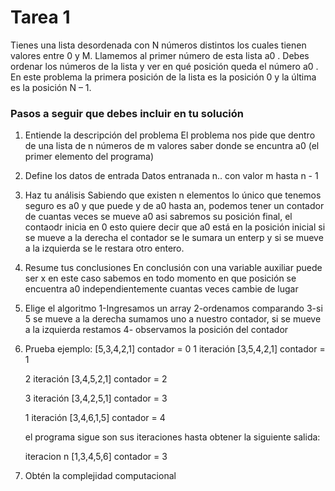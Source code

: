 # Tarea 1

Tienes una lista desordenada con N números distintos los cuales tienen valores entre 0 y M. Llamemos al primer número de esta lista a0 . Debes ordenar los números de la lista y ver en qué posición queda el número a0 . En este problema la primera posición de la lista es la posición 0 y la última es la posición N – 1.

### Pasos a seguir que debes incluir en tu solución

1. Entiende la descripción del problema
    El problema nos pide que dentro de una lista de n números de m valores saber donde se encuntra a0 (el primer elemento del programa)
2. Define los datos de entrada
    Datos entranada n.. con valor m hasta n - 1
3. Haz tu análisis
    Sabiendo que existen n elementos lo único que tenemos seguro es a0 y que puede y de a0 hasta an, podemos tener un contador de cuantas veces se mueve a0 asi sabremos su posición final, el contaodr inicia en 0 esto quiere decir que a0 está en la posición inicial si se mueve a la derecha el contador se le sumara un enterp y si se mueve a la izquierda se le restara otro entero.
4. Resume tus conclusiones
    En conclusión con una variable auxiliar puede ser x en este caso sabemos en todo momento en que posición se encuentra a0 independientemente cuantas veces cambie de lugar
5. Elige el algoritmo
    1-Ingresamos un array
    2-ordenamos comparando
    3-si 5 se mueve a la derecha sumamos uno a nuestro contador, si se mueve a la izquierda restamos
    4- observamos la posición del contador
6. Prueba
    ejemplo: [5,3,4,2,1]
    contador = 0
    1 iteración [3,5,4,2,1]
    contador = 1

    2 iteración [3,4,5,2,1]
    contador = 2
    
    3 iteración [3,4,2,5,1]
    contador = 3

     1 iteración [3,4,6,1,5]
    contador = 4         

    el programa sigue son sus iteraciones hasta obtener la siguiente salida:

    iteracion n [1,3,4,5,6]
    contador = 3  
7. Obtén la complejidad computacional